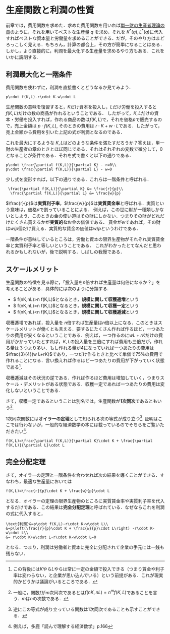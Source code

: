 # 生産関数と利潤の性質

前章では，費用関数を求めた．求めた費用関数を用いれば[単一財の生産者理論の章](ch1.4.md)のように，それを用いてベストな生産量 $q$ を求め，それを $K^*(q),L^*(q)$に代入すればベストな資本量と労働量を求めることができる．だが，そのやり方はまどろっこしく見える．もちろん，計算の都合上，その方が簡単になることはある．しかし，より直接的に，利潤を最大化する生産量を求めるやり方もある．これをいかに説明する.

## 利潤最大化と一階条件

費用関数を使わずに，利潤を直接書くとどうなるか見てみよう．
```{math}
p\cdot f(K,L)-r\cdot K-w\cdot L
```
生産関数の意味を復習すると，$K$だけ資本を投入し，$L$だけ労働を投入すると $f(K,L)$だけの数の商品が作れるということである．
したがって，$K,L$だけの資本・労働を投入すれば，作れる商品の数は$f(K,L)$で，それを価格$p$で販売するので，売上金額は $p\cdot f(K,L)$, そのときの費用は $r\cdot K + w\cdot L$である．したがって，売上金額から費用を引いた上記の式が利潤となるのである．

これを最大にするような $K,L$はどのような条件を満たすだろうか？答えは，単一財の生産者の章のときとほぼ同じである．それはそれぞれの変数で微分して，$0$となることが条件である．それを式で書くと以下の通りである．
```{math}
p\cdot \frac{\partial f(K,L)}{\partial K} - r=0\\
p\cdot \frac{\partial f(K,L)}{\partial L} - w=0
```

少し式を変形すれば，以下の通りである．これらは一階条件と呼ばれる．
```{math}
 \frac{\partial f(K,L)}{\partial K} &= \frac{r}{p}\\
  \frac{\partial f(K,L)}{\partial L} &= \frac{w}{p}
```
$\frac{r}{p}$は**実質利子率**，$\frac{w}{p}$は**実質賃金率**と呼ばれる．実質という意味は，価格$p$で割っていることによる．
例えば，この世に財が一種類しかないとしよう．このときお金の使い道はその財にしかない．つまりその財がどれだけたくさん買えるかが**実質的な**お金の価値である．
賃金が$w$であれば，その財は$w/p$個だけ買える．実質的な賃金の価値は$w/p$というわけである．

一階条件が意味しているところは，労働と資本の限界生産物がそれぞれ実質賃金率と実質利子率と等しいということである．
これがわかったとてなんだと思われるかもしれないが，後で説明する．しばしの我慢である．

## スケールメリット

生産関数の特徴を見る際に，「投入量を$n$倍すれば生産量は何倍になるか？」を考えることがある．具体的には次のように分類する.
- $ f(nK,nL)>n f(K,L)$となるとき，**規模に関して収穫逓増**という
- $ f(nK,nL)=n f(K,L)$となるとき，**規模に関して収穫一定**という
- $ f(nK,nL)<n f(K,L)$となるとき，**規模に関して収穫逓減**という 

収穫逓増であれば，投入量を $n$倍すれば生産量は$n$倍以上になる．このときはスケールメリットが働くとも言える．要するにたくさん作れば作るほど，一つあたりの費用が安くなるということである．例えば，一つ作るのに$w L+rK$だけの費用がかかっていたとすれば，$K,L$の投入量を三倍にすれば費用も三倍だが，作れる量は３つより多い．もし作れる量が4になっていれば一つあたりの費用は $\frac{3}{4}(w L+rK)$であり，一つだけ作るときと比べて単価で75%の費用で作れることになる．言い換えれば作るほど一つあたりの費用が下がっていく状態である[^noteKL]．

[^noteKL]:この背後には$K$やら$L$やらは常に一定の金額で投入できる（つまり賃金や利子率は変わらない，と企業が思い込んでいる）という前提がある．これが現実的かどうかは議論がいるところである．


収穫逓減はその状況の逆である．作れば作るほど費用は増加していく，つまりスケール・デメリットがある状態である．収穫一定であれば一つあたりの費用は変化しないということである．

さて，収穫一定であるということは別名では，生産関数が**1次同次**であるともいう[^noteHomothetic].

[^noteHomothetic]:一般に，関数$f$が$m$次同次であるとは$f(nK,nL)=n^mf(K,L)$であることを言う．$m$は$n$の次数である．

1次同次関数には**オイラーの定理**として知られる次の等式が成り立つ[^noteeuler].
証明はここでは行わないが，一般的な経済数学の本には載っているのでそちらをご覧いただきたい[^senden]．
```{math}
f(K,L)=\frac{\partial f(K,L)}{\partial K}\cdot K + \frac{\partial f(K,L)}{\partial L}\cdot L
```
[^noteeuler]: 逆にこの等式が成り立っている関数は1次同次であることも示すことができる．
[^senden]: 例えば，多鹿「読んで理解する経済数学」p.166

## 完全分配定理

さて，オイラーの定理と一階条件を合わせれば次の結果を導くことができる．すなわち，最適な生産量においては
```{math}
f(K,L)=\frac{r}{p}\cdot K + \frac{w}{p}\cdot L
```
となる．オイラーの定理の限界生産物のところに実質賃金率や実質利子率を代入するだけである．この結果は**完全分配定理**と呼ばれている．なぜならこれを利潤の式に代入すると，
```{math}
\text{利潤}&=p\cdot f(K,L)-r\cdot K-w\cdot L\\
&=p\left(\frac{r}{p}\cdot K + \frac{w}{p}\cdot L\right) -r\cdot K-w\cdot L\\
&= r\cdot K+w\cdot L-r\cdot K-w\cdot L=0
```
となる．つまり，利潤は労働者と資本に完全に分配されて企業の手元には一銭も残らない．







